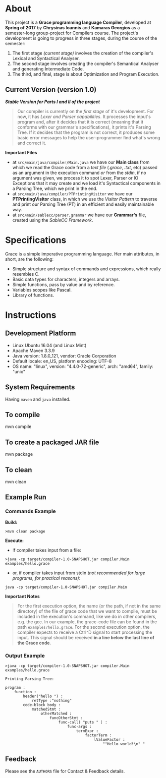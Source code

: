 # About

  This project is a **Grace programming language Compiler**, developed at **Spring of 2017** by
  **Chrysinas Ioannis** and **Kamaras Georgios** as a semester-long group-project for Compilers course.
  The project's development is going to progress in three stages, during the course of the semester:
  1. The first stage _(current stage)_ involves the creation of the compiler's Lexical and Syntactical Analyser.
  2. The second stage involves creating the compiler's Semantical Analyser and generating Intermediate Code.
  3. The third, and final, stage is about Optimization and Program Execution.

## Current Version (version 1.0)

  ***Stable Version for Parts I and II of the project***
  >Our compiler is currently on the *first stage* of it's development. For now, it has *Lexer and Parser capabilities*.
  It processes the input's program and, after it decides that it is correct (meaning that it conforms with our grammar's
  specifications), it prints it's Parsing Tree. If it decides that the program is not correct, it produces some
  basic error messages to help the user-programmer find what's wrong and correct it.
  
  **Important Files**
  * at ```src/main/java/compiler/Main.java``` we have our **Main class** from which we read the Grace code from a
  *text file* (*.grace*, *.txt*, etc) passed as an argument in the execution command *or* from the *stdin*, if no
  argument was given, we process it to spot Lexer, Parser or IO Exceptions that it may create and we load it's
  Syntactical components in a Parsing Tree, which we print in the end.
  * at ```src/main/java/compiler/PTPrintingVisitor``` we have our **PTPrintingVisitor** class, in which
  we use the *Visitor Pattern* to traverse and print our Parsing Tree (PT) in an efficient and easily maintainable way.
  * at ```src/main/sablecc/parser.grammar``` we have our **Grammar's** file, created using the *SableCC Framework*.

# Specifications

  Grace is a simple imperative programming language. Her main attributes, in short, are the following:
  * Simple structure and syntax of commands and expressions, which really resembles C.
  * Basic data types for characters, integers and arrays.
  * Simple functions, pass by value and by reference.
  * Variables scopes like Pascal.
  * Library of functions.

# Instructions

## Development Platform

   * Linux Ubuntu 16.04 (and Linux Mint)
   * Apache Maven 3.3.9
   * Java version: 1.8.0_121, vendor: Oracle Corporation
   * Default locale: en_US, platform encoding: UTF-8
   * OS name: "linux", version: "4.4.0-72-generic", arch: "amd64", family: "unix"

## System Requirements

   Having ```maven``` and ```java``` installed.

## To compile

   mvn compile

## To create a packaged JAR file

   mvn package

## To clean

   mvn clean
   
## Example Run

### Commands Example

   **Build:**
   
   ```>mvn clean package```
   
   **Execute:**
   
   * If compiler takes input from a file:
   
   ```>java -cp target/compiler-1.0-SNAPSHOT.jar compiler.Main examples/hello.grace```
   
   * or, if compiler takes input from stdin *(not recommended for large programs, for practical reasons)*:
   
   ```java -cp target/compiler-1.0-SNAPSHOT.jar compiler.Main```
    
   **Important Notes**
   >For the first execution option, the name (or the path, if not in the same directory) of the file of grace code that
   we want to compile, must be included in the execution's command, like we do in other compilers, e.g. the gcc. In our
   example, the grace-code file can be found in the path ```examples/hello.grace```.
   >For the second execution option, the compiler expects to receive a Ctrl^D signal to start processing the input. This
   signal should be received **in a line below the last line of the Grace code**.
   
### Output Example

   ```
   >java -cp target/compiler-1.0-SNAPSHOT.jar compiler.Main examples/hello.grace 
   
   Printing Parsing Tree:
   
   program :
       function :
           header("hello ") :
               retType :"nothing"
           code-block body :
               matchedStmt :
                   otherMatched :
                       funcOtherStmt :
                           func-call( "puts " ) :
                               func-args :
                                   termExpr :
                                       factorTerm :
                                           lValueFactor :
                                               ""Hello world!\n" "
   ```

## Feedback

  Please see the ```AUTHORS``` file for Contact & Feedback details.
